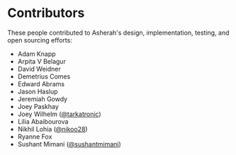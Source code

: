 # Contributors

These people contributed to Asherah's design, implementation, testing, and open sourcing efforts:

  * Adam Knapp
  * Arpita V Belagur
  * David Weidner
  * Demetrius Comes
  * Edward Abrams
  * Jason Haslup
  * Jeremiah Gowdy
  * Joey Paskhay
  * Joey Wilhelm ([@tarkatronic](https://github.com/tarkatronic))
  * Lilia Abaibourova
  * Nikhil Lohia ([@nikoo28](https://github.com/nikoo28))
  * Ryanne Fox
  * Sushant Mimani ([@sushantmimani](https://github.com/sushantmimani))
